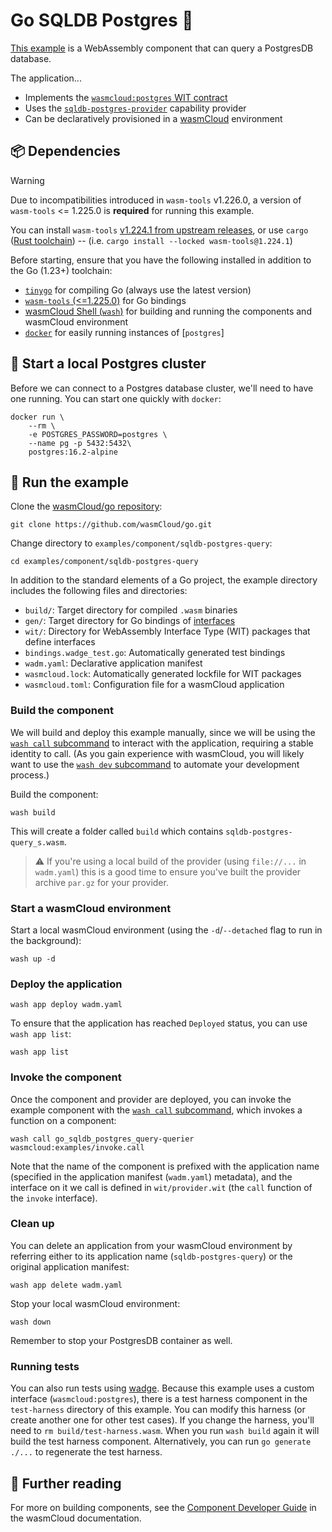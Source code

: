 # Go SQLDB Postgres 🐘

[This example](https://github.com/wasmCloud/go/tree/main/examples/component/sqldb-postgres-query) is a WebAssembly component that can query a PostgresDB database.

The application...

- Implements the [`wasmcloud:postgres` WIT contract](https://github.com/wasmCloud/wasmCloud/tree/main/wit/postgres)
- Uses the [`sqldb-postgres-provider`](https://github.com/wasmCloud/wasmCloud/tree/main/crates/provider-sqldb-postgres)
  capability provider
- Can be declaratively provisioned in a [wasmCloud][wasmCloud] environment

## 📦 Dependencies

> [!WARNING]
> Due to incompatibilities introduced in `wasm-tools` v1.226.0, a version of
> `wasm-tools` <= 1.225.0 is **required** for running this example.
>
> You can install `wasm-tools` [v1.224.1 from upstream releases](https://github.com/bytecodealliance/wasm-tools/releases/tag/v1.224.1), or use
> `cargo` ([Rust toolchain](https://doc.rust-lang.org/cargo/getting-started/installation.html)) -- (i.e. `cargo install --locked wasm-tools@1.224.1`)

Before starting, ensure that you have the following installed in addition to the Go (1.23+) toolchain:

- [`tinygo`](https://tinygo.org/getting-started/install/) for compiling Go (always use the latest version)
- [`wasm-tools` (<=1.225.0)](https://github.com/bytecodealliance/wasm-tools#installation) for Go bindings
- [wasmCloud Shell (`wash`)](https://wasmcloud.com/docs/installation) for building and running the components and wasmCloud environment
- [`docker`][docker] for easily running instances of [`postgres`]

[wasmCloud]: https://wasmcloud.com/docs/intro
[docker]: https://docs.docker.com
[wash]: https://wasmcloud.com/docs/installation
[wasm-tools]: https://github.com/bytecodealliance/wasm-tools#installation

## 🐘 Start a local Postgres cluster

Before we can connect to a Postgres database cluster, we'll need to have one running. You can start one quickly with `docker`:

```shell
docker run \
    --rm \
    -e POSTGRES_PASSWORD=postgres \
    --name pg -p 5432:5432\
    postgres:16.2-alpine
```

## 👟 Run the example

Clone the [wasmCloud/go repository](https://github.com/wasmcloud/go):

```shell
git clone https://github.com/wasmCloud/go.git
```

Change directory to `examples/component/sqldb-postgres-query`:

```shell
cd examples/component/sqldb-postgres-query
```

In addition to the standard elements of a Go project, the example directory includes the following files and directories:

- `build/`: Target directory for compiled `.wasm` binaries
- `gen/`: Target directory for Go bindings of [interfaces](https://wasmcloud.com/docs/concepts/interfaces)
- `wit/`: Directory for WebAssembly Interface Type (WIT) packages that define interfaces
- `bindings.wadge_test.go`: Automatically generated test bindings
- `wadm.yaml`: Declarative application manifest
- `wasmcloud.lock`: Automatically generated lockfile for WIT packages
- `wasmcloud.toml`: Configuration file for a wasmCloud application

### Build the component

We will build and deploy this example manually, since we will be using the [`wash call` subcommand](https://wasmcloud.com/docs/cli/wash#wash-call) to interact with the application, requiring a stable identity to call. (As you gain experience with wasmCloud, you will likely want to use the [`wash dev` subcommand](https://wasmcloud.com/docs/cli/wash#wash-dev) to automate your development process.)

Build the component:

```shell
wash build
```

This will create a folder called `build` which contains `sqldb-postgres-query_s.wasm`.

>  ⚠️ If you're using a local build of the provider (using `file://...` in `wadm.yaml`) this is
> a good time to ensure you've built the provider archive `par.gz` for your provider.

### Start a wasmCloud environment

Start a local wasmCloud environment (using the `-d`/`--detached` flag to run in the background):

```shell
wash up -d
```

### Deploy the application

```shell
wash app deploy wadm.yaml
```

To ensure that the application has reached `Deployed` status, you can use `wash app list`:

```shell
wash app list
```

### Invoke the component

Once the component and provider are deployed, you can invoke the example component with the [`wash call` subcommand](https://wasmcloud.com/docs/cli/wash#wash-call), which invokes a function on a component:

```shell
wash call go_sqldb_postgres_query-querier wasmcloud:examples/invoke.call
```

Note that the name of the component is prefixed with the application name (specified in the application manifest (`wadm.yaml`) metadata), and the interface on it we call is defined in `wit/provider.wit` (the `call` function of the `invoke` interface).

### Clean up

You can delete an application from your wasmCloud environment by referring either to its application name (`sqldb-postgres-query`) or the original application manifest:

```shell
wash app delete wadm.yaml
```

Stop your local wasmCloud environment:

```shell
wash down
```

Remember to stop your PostgresDB container as well.

### Running tests

You can also run tests using [wadge](https://github.com/wasmCloud/wadge). Because this example uses a custom interface (`wasmcloud:postgres`), there is a test harness component in the `test-harness` directory of this example. You can modify this harness (or create another one for other test cases). If you change the harness, you'll need to `rm build/test-harness.wasm`. When you run `wash build` again it will build the test harness component. Alternatively, you can run `go generate ./...` to regenerate the test harness.

## 📖 Further reading

For more on building components, see the [Component Developer Guide](https://wasmcloud.com/docs/developer/components/) in the wasmCloud documentation.
